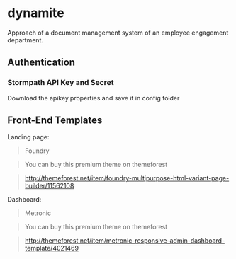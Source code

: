 # dynamite
Approach of a document management system of an employee engagement department.





## Authentication

### Stormpath API Key and Secret
Download the apikey.properties and save it in config folder


## Front-End Templates

Landing page:

> Foundry

> You can buy this premium theme on themeforest

> http://themeforest.net/item/foundry-multipurpose-html-variant-page-builder/11562108

Dashboard:

> Metronic

> You can buy this premium theme on themeforest

> http://themeforest.net/item/metronic-responsive-admin-dashboard-template/4021469